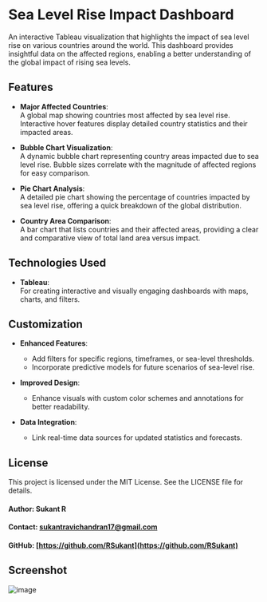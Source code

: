 # Sea Level Rise Impact Dashboard  
An interactive Tableau visualization that highlights the impact of sea level rise on various countries around the world. This dashboard provides insightful data on the affected regions, enabling a better understanding of the global impact of rising sea levels.

## Features  
- **Major Affected Countries**:  
  A global map showing countries most affected by sea level rise. Interactive hover features display detailed country statistics and their impacted areas.  

- **Bubble Chart Visualization**:  
  A dynamic bubble chart representing country areas impacted due to sea level rise. Bubble sizes correlate with the magnitude of affected regions for easy comparison.  

- **Pie Chart Analysis**:  
  A detailed pie chart showing the percentage of countries impacted by sea level rise, offering a quick breakdown of the global distribution.  

- **Country Area Comparison**:  
  A bar chart that lists countries and their affected areas, providing a clear and comparative view of total land area versus impact.

## Technologies Used  
- **Tableau**:  
  For creating interactive and visually engaging dashboards with maps, charts, and filters.  

## Customization  
- **Enhanced Features**:  
  - Add filters for specific regions, timeframes, or sea-level thresholds.  
  - Incorporate predictive models for future scenarios of sea-level rise.  

- **Improved Design**:  
  - Enhance visuals with custom color schemes and annotations for better readability.  

- **Data Integration**:  
  - Link real-time data sources for updated statistics and forecasts.  

## License  
This project is licensed under the MIT License. See the LICENSE file for details.  

#### Author: Sukant R  
#### Contact: sukantravichandran17@gmail.com  
#### GitHub: [https://github.com/RSukant](https://github.com/RSukant)  

## Screenshot  
![image](https://github.com/user-attachments/assets/4e18584d-9c34-4d75-a2f5-6e2ca7a9e950)
